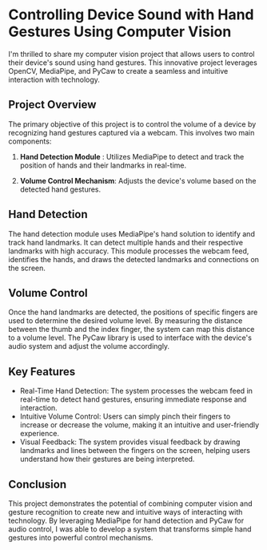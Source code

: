 # Controlling Device Sound with Hand Gestures Using Computer Vision

I'm thrilled to share my computer vision project that allows users to control their device's sound using hand gestures. This innovative project leverages OpenCV, MediaPipe, and PyCaw to create a seamless and intuitive interaction with technology.

## Project Overview
The primary objective of this project is to control the volume of a device by recognizing hand gestures captured via a webcam. This involves two main components:

1. **Hand Detection Module** : Utilizes MediaPipe to detect and track the position of hands and their landmarks in real-time.

2. **Volume Control Mechanism**: Adjusts the device's volume based on the detected hand gestures.

## Hand Detection

The hand detection module uses MediaPipe's hand solution to identify and track hand landmarks. It can detect multiple hands and their respective landmarks with high accuracy. This module processes the webcam feed, identifies the hands, and draws the detected landmarks and connections on the screen.

## Volume Control
Once the hand landmarks are detected, the positions of specific fingers are used to determine the desired volume level. By measuring the distance between the thumb and the index finger, the system can map this distance to a volume level. The PyCaw library is used to interface with the device's audio system and adjust the volume accordingly.

## Key Features

- Real-Time Hand Detection: The system processes the webcam feed in real-time to detect hand gestures, ensuring immediate response and interaction.
- Intuitive Volume Control: Users can simply pinch their fingers to increase or decrease the volume, making it an intuitive and user-friendly experience.
- Visual Feedback: The system provides visual feedback by drawing landmarks and lines between the fingers on the screen, helping users understand how their gestures are being interpreted.

## Conclusion
This project demonstrates the potential of combining computer vision and gesture recognition to create new and intuitive ways of interacting with technology. By leveraging MediaPipe for hand detection and PyCaw for audio control, I was able to develop a system that transforms simple hand gestures into powerful control mechanisms.